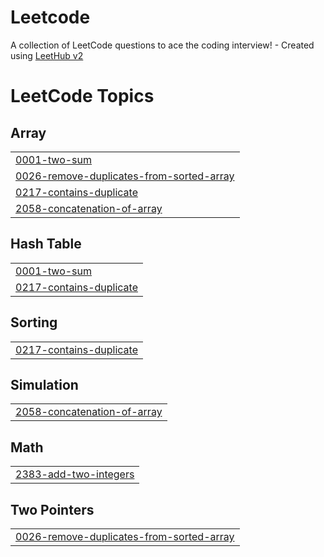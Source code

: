 # Leetcode
A collection of LeetCode questions to ace the coding interview! - Created using [LeetHub v2](https://github.com/arunbhardwaj/LeetHub-2.0)

<!---LeetCode Topics Start-->
# LeetCode Topics
## Array
|  |
| ------- |
| [0001-two-sum](https://github.com/noushal/Leetcode/tree/master/0001-two-sum) |
| [0026-remove-duplicates-from-sorted-array](https://github.com/noushal/Leetcode/tree/master/0026-remove-duplicates-from-sorted-array) |
| [0217-contains-duplicate](https://github.com/noushal/Leetcode/tree/master/0217-contains-duplicate) |
| [2058-concatenation-of-array](https://github.com/noushal/Leetcode/tree/master/2058-concatenation-of-array) |
## Hash Table
|  |
| ------- |
| [0001-two-sum](https://github.com/noushal/Leetcode/tree/master/0001-two-sum) |
| [0217-contains-duplicate](https://github.com/noushal/Leetcode/tree/master/0217-contains-duplicate) |
## Sorting
|  |
| ------- |
| [0217-contains-duplicate](https://github.com/noushal/Leetcode/tree/master/0217-contains-duplicate) |
## Simulation
|  |
| ------- |
| [2058-concatenation-of-array](https://github.com/noushal/Leetcode/tree/master/2058-concatenation-of-array) |
## Math
|  |
| ------- |
| [2383-add-two-integers](https://github.com/noushal/Leetcode/tree/master/2383-add-two-integers) |
## Two Pointers
|  |
| ------- |
| [0026-remove-duplicates-from-sorted-array](https://github.com/noushal/Leetcode/tree/master/0026-remove-duplicates-from-sorted-array) |
<!---LeetCode Topics End-->